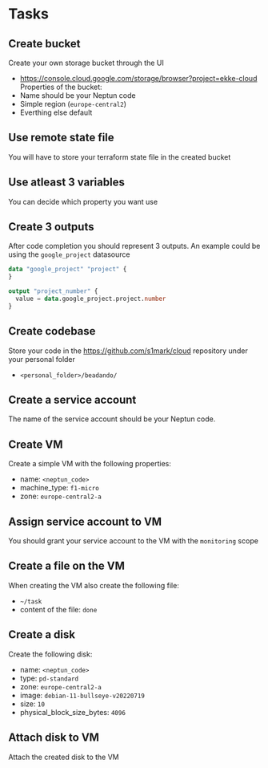 # Tasks

## Create bucket
Create your own storage bucket through the UI
- https://console.cloud.google.com/storage/browser?project=ekke-cloud
Properties of the bucket:
- Name should be your Neptun code
- Simple region (`europe-central2`)
- Everthing else default

## Use remote state file
You will have to store your terraform state file in the created bucket

## Use atleast 3 variables
You can decide which property you want use

## Create 3 outputs
After code completion you should represent 3 outputs. An example could be using the `google_project` datasource
```terraform
data "google_project" "project" {
}

output "project_number" {
  value = data.google_project.project.number
}
```

## Create codebase
Store your code in the https://github.com/s1mark/cloud repository under your personal folder
- `<personal_folder>/beadando/`

## Create a service account
The name of the service account should be your Neptun code.

## Create VM
Create a simple VM with the following properties:
- name: `<neptun_code>`
- machine_type: `f1-micro`
- zone: `europe-central2-a`

## Assign service account to VM
You should grant your service account to the VM with the `monitoring` scope

## Create a file on the VM
When creating the VM also create the following file:
- `~/task`
- content of the file: `done`

## Create a disk
Create the following disk:
- name: `<neptun_code>`
- type: `pd-standard`
- zone: `europe-central2-a`
- image: `debian-11-bullseye-v20220719`
- size: `10`
- physical_block_size_bytes: `4096`

## Attach disk to VM
Attach the created disk to the VM